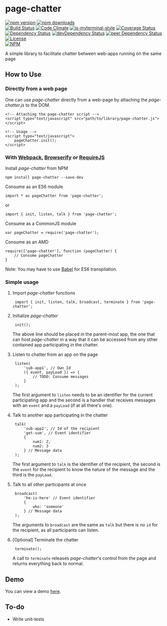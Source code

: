 # page-chatter

[![npm version](https://badge.fury.io/js/page-chatter.svg)](https://badge.fury.io/js/page-chatter)
[![npm downloads](https://img.shields.io/npm/dt/page-chatter.svg)](https://www.npmjs.com/package/page-chatter)  
[![Build Status](https://travis-ci.org/myTerminal/page-chatter.svg?branch=master)](https://travis-ci.org/myTerminal/page-chatter)
[![Code Climate](https://codeclimate.com/github/myTerminal/page-chatter.png)](https://codeclimate.com/github/myTerminal/page-chatter)
[![js-myterminal-style](https://img.shields.io/badge/code%20style-myterminal-blue.svg)](https://www.npmjs.com/package/eslint-config/myterminal)
[![Coverage Status](https://img.shields.io/coveralls/myTerminal/page-chatter.svg)](https://coveralls.io/r/myTerminal/page-chatter?branch=master)  
[![Dependency Status](https://david-dm.org/myTerminal/page-chatter.svg)](https://david-dm.org/myTerminal/page-chatter)
[![devDependency Status](https://david-dm.org/myTerminal/page-chatter/dev-status.svg)](https://david-dm.org/myTerminal/page-chatter#info=devDependencies)
[![peer Dependency Status](https://david-dm.org/myTerminal/page-chatter/peer-status.svg)](https://david-dm.org/myTerminal/page-chatter#info=peerDependencies)  
[![License](https://img.shields.io/github/license/myTerminal/page-chatter.svg)](https://opensource.org/licenses/MIT)  
[![NPM](https://nodei.co/npm/page-chatter.png?downloads=true&downloadRank=true&stars=true)](https://nodei.co/npm/page-chatter/)

A simple library to facilitate chatter between web-apps running on the same page

## How to Use

### Directly from a web page

One can use *page-chatter* directly from a web-page by attaching the *page-chatter.js* to the DOM.

    <!-- Attaching the page-chatter script -->
    <script type="text/javascript" src="path/to/library/page-chatter.js"></script>

    <!-- Usage -->
    <script type="text/javascript">
        pageChatter.init();
    </script>

### With [Webpack](https://webpack.js.org), [Browserify](http://browserify.org) or [RequireJS](http://requirejs.org)

Install *page-chatter* from NPM

    npm install page-chatter --save-dev

Consume as an ES6 module

    import * as pageChatter from 'page-chatter';

or

    import { init, listen, talk } from 'page-chatter';

Consume as a CommonJS module

    var pageChatter = require('page-chatter');

Consume as an AMD

    require(['page-chatter'], function (pageChatter) {
        // Consume pageChatter
    }

Note: You may have to use [Babel](https://babeljs.io) for ES6 transpilation.

### Simple usage

1. Import *page-chatter* functions

        import { init, listen, talk, broadcast, terminate } from 'page-chatter';

2. Initialize *page-chatter*

        init();

    The above line should be placed in the parent-most app, the one that can host *page-chatter* in a way that it can be accessed from any other contained app participating in the chatter. 

3. Listen to chatter from an app on the page

        listen(
            'sub-app1', // Own Id
            ({ event, payLoad }) => {
                // TODO: Consume messages
            }
        );

    The first argument to `listen` needs to be an identifier for the current participating app and the second is a handler that receives messages with an `event` and a `payLoad` (if at all there's one).

4. Talk to another app participating in the chatter

        talk(
            'sub-app2', // Id of the recipient
            'get-sum', // Event identifier
            {
                num1: 2,
                num2: 3
            } // Message data
        );

    The first argument to `talk` is the identifier of the recipient, the second is the `event` for the recipient to know the nature of the message and the third is the `payLoad`.

5. Talk to all other participants at once

        broadcast(
            'he-is-here' // Event identifier
            {
                who: 'someone'
            } // Message data
        );

    The arguments to `broadcast` are the same as `talk` but there is no `id` for the recipient, as all participants can listen.

6. [Optional] Terminate the chatter

        terminate();

    A call to `terminate` releases *page-chatter*'s control from the page and returns everything back to normal.

## Demo

You can view a demo [here](https://myterminal.github.io/page-chatter/examples).

## To-do

* Write unit-tests
